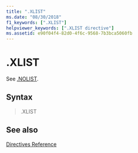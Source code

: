```yaml
---
title: ".XLIST"
ms.date: "08/30/2018"
f1_keywords: [".XLIST"]
helpviewer_keywords: [".XLIST directive"]
ms.assetid: e90f04f4-82d0-4f6c-9568-7b3bca5060fb
---
```

# .XLIST

See [.NOLIST](../../assembler/masm/dot-nolist.md).

## Syntax

> .XLIST

## See also

[Directives Reference](../../assembler/masm/directives-reference.md)<br/>